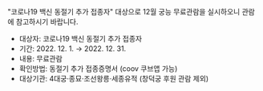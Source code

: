 "코로나19 백신 동절기 추가 접종자" 대상으로 12월 궁능 무료관람을 실시하오니 관람에 참고하시기 바랍니다.

- 대상자: 코로나19 백신 동절기 추가 접종자
- 기간: 2022. 12. 1. → 2022. 12. 31.
- 내용: 무료관람
- 확인방법: 동절기 추가 접종증명서 (coov 쿠브앱 가능)
- 대상기관: 4대궁·종묘·조선왕릉·세종유적 (창덕궁 후원 관람 제외)